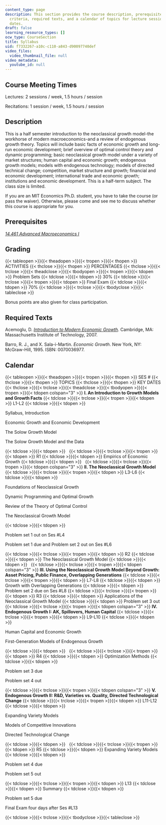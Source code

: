 ```yaml
---
content_type: page
description: This section provides the course description, prerequisites, grading
  criteria, required texts, and a calendar of topics for lecture sessions and key
  dates.
draft: false
learning_resource_types: []
ocw_type: CourseSection
title: Syllabus
uid: f7332267-a10c-c110-a843-d90097740def
video_files:
  video_thumbnail_file: null
video_metadata:
  youtube_id: null
---
```

## Course Meeting Times

Lectures: 2 sessions / week, 1.5 hours / session

Recitations: 1 session / week, 1.5 hours / session

## Description

This is a half semester introduction to the neoclassical growth model-the workhorse of modern macroeconomics-and a review of endogenous growth theory. Topics will include basic facts of economic growth and long-run economic development; brief overview of optimal control theory and dynamic programming; basic neoclassical growth model under a variety of market structures; human capital and economic growth; endogenous growth models; models with endogenous technology; models of directed technical change; competition, market structure and growth; financial and economic development; international trade and economic growth; institutions and economic development. This is a half-term subject. The class size is limited.

If you are an MIT Economics Ph.D. student, you have to take the course (or pass the waiver). Otherwise, please come and see me to discuss whether this course is appropriate for you.

## Prerequisites

[*14.461 Advanced Macroeconomics I*](https://ocw.mit.edu/courses/economics/14-461-advanced-macroeconomics-i-fall-2012/)

## Grading

{{< tableopen >}}{{< theadopen >}}{{< tropen >}}{{< thopen >}}
ACTIVITIES
{{< thclose >}}{{< thopen >}}
PERCENTAGES
{{< thclose >}}{{< trclose >}}{{< theadclose >}}{{< tbodyopen >}}{{< tropen >}}{{< tdopen >}}
Problem Sets
{{< tdclose >}}{{< tdopen >}}
30%
{{< tdclose >}}{{< trclose >}}{{< tropen >}}{{< tdopen >}}
Final Exam
{{< tdclose >}}{{< tdopen >}}
70%
{{< tdclose >}}{{< trclose >}}{{< tbodyclose >}}{{< tableclose >}}

Bonus points are also given for class participation.

## Required Texts

Acemoglu, D. [*Introduction to Modern Economic Growth*](https://press.princeton.edu/books/hardcover/9780691132921/introduction-to-modern-economic-growth?srsltid=AfmBOorIX44m0fbM1fftDcE-QjKaVC8ZzkKDgqrZP0SJuXM8kQIlkmJB). Cambridge, MA: Massachusetts Institute of Technology, 2007.

Barro, R. J., and X. Sala-i-Martin. *Economic Growth*. New York, NY: McGraw-Hill, 1995. ISBN: 0070036977.

## Calendar

{{< tableopen >}}{{< theadopen >}}{{< tropen >}}{{< thopen >}}
SES #
{{< thclose >}}{{< thopen >}}
TOPICS
{{< thclose >}}{{< thopen >}}
KEY DATES
{{< thclose >}}{{< trclose >}}{{< theadclose >}}{{< tbodyopen >}}{{< tropen >}}{{< tdopen colspan="3" >}}
**I. An Introduction to Growth Models and Growth Facts**
{{< tdclose >}}{{< trclose >}}{{< tropen >}}{{< tdopen >}}
L1-L2
{{< tdclose >}}{{< tdopen >}}

Syllabus, Introduction

Economic Growth and Economic Development

The Solow Growth Model

The Solow Growth Model and the Data

{{< tdclose >}}{{< tdopen >}}
 
{{< tdclose >}}{{< trclose >}}{{< tropen >}}{{< tdopen >}}
R1
{{< tdclose >}}{{< tdopen >}}
Empirics of Economic Growth
{{< tdclose >}}{{< tdopen >}}
 
{{< tdclose >}}{{< trclose >}}{{< tropen >}}{{< tdopen colspan="3" >}}
**II. The Neoclassical Growth Model**
{{< tdclose >}}{{< trclose >}}{{< tropen >}}{{< tdopen >}}
L3-L6
{{< tdclose >}}{{< tdopen >}}

Foundations of Neoclassical Growth

Dynamic Programming and Optimal Growth

Review of the Theory of Optimal Control

The Neoclassical Growth Model

{{< tdclose >}}{{< tdopen >}}

Problem set 1 out on Ses #L4

Problem set 1 due and Problem set 2 out on Ses #L6

{{< tdclose >}}{{< trclose >}}{{< tropen >}}{{< tdopen >}}
R2
{{< tdclose >}}{{< tdopen >}}
The Neoclassical Growth Model
{{< tdclose >}}{{< tdopen >}}
 
{{< tdclose >}}{{< trclose >}}{{< tropen >}}{{< tdopen colspan="3" >}}
**III. Using the Neoclassical Growth Model Beyond Growth: Asset Pricing, Public Finance, Overlapping Generations**
{{< tdclose >}}{{< trclose >}}{{< tropen >}}{{< tdopen >}}
L7-L8
{{< tdclose >}}{{< tdopen >}}
Growth with Overlapping Generations
{{< tdclose >}}{{< tdopen >}}
Problem set 2 due on Ses #L8
{{< tdclose >}}{{< trclose >}}{{< tropen >}}{{< tdopen >}}
R3
{{< tdclose >}}{{< tdopen >}}
Applications of the Neoclassical Growth Model
{{< tdclose >}}{{< tdopen >}}
Problem set 3 out
{{< tdclose >}}{{< trclose >}}{{< tropen >}}{{< tdopen colspan="3" >}}
**IV. Endogenous Growth I: AK, Spillovers, Human Capital**
{{< tdclose >}}{{< trclose >}}{{< tropen >}}{{< tdopen >}}
L9-L10
{{< tdclose >}}{{< tdopen >}}

Human Capital and Economic Growth

First-Generation Models of Endogenous Growth

{{< tdclose >}}{{< tdopen >}}
 
{{< tdclose >}}{{< trclose >}}{{< tropen >}}{{< tdopen >}}
R4
{{< tdclose >}}{{< tdopen >}}
Optimization Methods
{{< tdclose >}}{{< tdopen >}}

Problem set 3 due

Problem set 4 out

{{< tdclose >}}{{< trclose >}}{{< tropen >}}{{< tdopen colspan="3" >}}
**V. Endogenous Growth II: R&D, Varieties vs. Quality, Directed Technological Change**
{{< tdclose >}}{{< trclose >}}{{< tropen >}}{{< tdopen >}}
L11-L12
{{< tdclose >}}{{< tdopen >}}

Expanding Variety Models

Models of Competitive Innovations

Directed Technological Change

{{< tdclose >}}{{< tdopen >}}
 
{{< tdclose >}}{{< trclose >}}{{< tropen >}}{{< tdopen >}}
R5
{{< tdclose >}}{{< tdopen >}}
Expanding Variety Models
{{< tdclose >}}{{< tdopen >}}

Problem set 4 due

Problem set 5 out

{{< tdclose >}}{{< trclose >}}{{< tropen >}}{{< tdopen >}}
L13
{{< tdclose >}}{{< tdopen >}}
Summary
{{< tdclose >}}{{< tdopen >}}

Problem set 5 due

Final Exam four days after Ses #L13

{{< tdclose >}}{{< trclose >}}{{< tbodyclose >}}{{< tableclose >}}